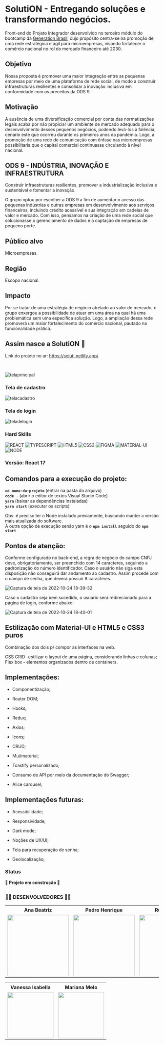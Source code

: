 # SolutiON - Entregando soluções e transformando negócios.

Front-end do Projeto Integrador desenvolvido no terceiro módulo do bootcamp da [Generation Brasil](https://brazil.generation.org/ ), cujo propósito centra-se na promoção de uma rede estratégica e ágil para microempresas, visando fortalecer o comércio nacional no rol do mercado financeiro até 2030. 
<br>

## Objetivo
Nossa proposta é promover uma maior integração entre as pequenas empresas por meio de uma plataforma de rede social, de modo a construir infraestruturas resilientes e consolidar a inovação inclusiva em conformidade com os preceitos da ODS 9. 

## Motivação
A ausência de uma diversificação comercial por conta das normatizações legais acaba por não propiciar um ambiente de mercado adequado para o desenvolvimento desses pequenos negócios, podendo levá-los à falência, cenário este que ocorreu durante os primeiros anos da pandemia. Logo, a promoção de uma rede de comunicação com ênfase nas microempresas possibilitaria que o capital comercial continuasse circulando à nível nacional.

## ODS 9 - INDÚSTRIA, INOVAÇÃO E INFRAESTRUTURA
Construir infraestruturas resilientes, promover a industrialização inclusiva e sustentável e fomentar a inovação.

O grupo optou por escolher a ODS 9 a fim de aumentar o acesso das pequenas indústrias e outras empresas em desenvolvimento aos serviços financeiros, incluindo crédito acessível e sua integração em cadeias de valor e mercado. Com isso, pensamos na criação de uma rede social que solucionasse o gerenciamento de dados e a captação de empresas de pequeno porte. 

## Público alvo
Microempresas.

## Região
Escopo nacional.

## Impacto 
Por se tratar de uma estratégia de negócio atrelado ao valor de mercado, o grupo enxergou a possibilidade de atuar em uma área na qual há uma problemática sem uma específica solução. Logo, a ampliação dessa rede promoverá um maior fortalecimento do comércio nacional, pautado na funcionalidade prática.
<br>

## Assim nasce a SolutiON 🚀
Link do projeto no ar:
https://soluti.netlify.app/

<br>

![telaprincipal](https://user-images.githubusercontent.com/105956403/197601785-1e549903-6b62-4049-bb73-45b93fd53400.png)

### Tela de cadastro
![telacadastro](https://user-images.githubusercontent.com/105956403/197602006-30e9842e-d00e-4501-99fc-2d4b6820eab3.png)

### Tela de login
![teladelogin](https://user-images.githubusercontent.com/105956403/197602017-72fdca49-0877-4561-97c7-0cb72794b7cd.png)

### Hard Skills

![REACT](https://img.shields.io/badge/React-6DB33F?style=for-the-badge&logo=react&logoColor=white)
![TYPESCRIPT](https://img.shields.io/badge/TypeScript-007ACC?style=for-the-badge&logo=typescript&logoColor=white)
![HTML5](https://img.shields.io/badge/HTML5-E34F26?style=for-the-badge&logo=html5&logoColor=white)
![CSS3](https://img.shields.io/badge/CSS3-1572B6?style=for-the-badge&logo=css3&logoColor=white)
![FIGMA](https://img.shields.io/badge/Figma-ED8B00?style=for-the-badge&logo=figma&logoColor=white)
![MATERIAL-UI](https://img.shields.io/badge/Material-UI-007ACC?style=for-the-badge&logo=material-ui&logoColor=white)
![NODE](https://img.shields.io/badge/Node-6DB33F?style=for-the-badge&logo=node&logoColor=white)

### Versão: React 17

## Comandos para a execução do projeto:

****`cd nome-do-projeto`**** (entrar na pasta do arquivo) <br>
****`code .`**** (abrir o editor de textos Visual Studio Code) <br>
****`yarn`**** (baixar as dependências instaladas) <br>
****`yarn start`**** (executar os scripts) <br>

Obs: é preciso ter o Node instalado previamente, buscando manter a versão mais atualizada do software. <br>
A outra opção de execução senão yarn é o ****`npm install`**** seguido do ****`npm start`****

## Pontos de atenção:
Conforme configurado no back-end, a regra de negócio do campo CNPJ deve, obrigatoriamente, ser preenchido com 14 caracteres, seguindo a padronização do número identificador. Caso o usuário não siga esta disposição não conseguirá dar andamento ao cadastro. Assim procede com o campo de senha, que deverá possuir 8 caracteres.

![Captura de tela de 2022-10-24 18-39-32](https://user-images.githubusercontent.com/105956403/197636573-98857752-bbb8-4aa1-8e87-59708571af25.png)


Caso o cadastro seja bem sucedido, o usuário será redirecionado para a página de login, conforme abaixo:

![Captura de tela de 2022-10-24 18-40-01](https://user-images.githubusercontent.com/105956403/197636594-edd287f0-6bb2-4e25-8e92-150737cbdecf.png)


## Estilização com Material-UI e HTML5 e CSS3 puros

Combinação dos dois p/ compor as interfaces na web.

CSS GRID -estilizar o layout de uma página, considerando linhas e colunas; <br>
Flex box - elementos organizados dentro de containers.


## Implementações:
<ul>
	<li>Componentização;</li>
</ul>
<ul>
	<li>Router DOM;</li>
</ul>
<ul>
	<li>Hooks;</li>
</ul>
<ul>
	<li>Redux;</li>
</ul>
<ul>
	<li>Axios;</li>
</ul>
<ul>
	<li>Icons;</li>
</ul>
<ul>
	<li>CRUD;</li>
</ul>
<ul>
	<li>Mui/material;</li>
</ul>
<ul>
	<li>Toastify personalizado;</li>
</ul>
<ul>
	<li>Consumo de API por meio da documentação do Swagger;</li>
</ul>
<ul>
	<li>Alice carousel;</li>
</ul>



## Implementações futuras:
<ul>
	<li>Acessibilidade;</li>
</ul>
<ul>
	<li>Responsividade;</li>
</ul>
<ul>
	<li>Dark mode;</li>
</ul>
<ul>
	<li>Noções de UX/UI;</li>
</ul>
<ul>
	<li>Tela para recuperação de senha;</li>
</ul>
<ul>
	<li>Geolocalização;</li>
</ul>

### Status

**:construction: Projeto em construção :construction:**

##

### **👩‍💻 DESENVOLVEDORES 👨‍💻**

<div align=center>

<table style="width:100%">
  <tr align=center>
    <th><strong>Ana Beatriz</strong></th>
    <th><strong>Pedro Henrique</strong></th>
    <th><strong>Rurie Miguel</strong></th>
    <th><strong>Vinicius Lopes</strong></th>
    <th><strong>Thais Cristina</strong></th>
  </tr>
  <tr align=center>
    <td>
      <a href="https://github.com/anabiax">
        <img width="200" src="https://user-images.githubusercontent.com/105940878/189456622-d324ebd3-c32e-4827-bf65-e908c4920863.jpg">
      </a>
    </td>
    <td>
      <a href="https://github.com/Pddro1">
        <img width="200" src="https://user-images.githubusercontent.com/104800947/196010663-ac214153-211e-4e9d-acb0-d84a165e8286.png">
      </a>
    </td>
    <td>
      <a href="https://github.com/ruriemiguel">
        <img width="200" src="https://user-images.githubusercontent.com/105940878/189456628-23da22f4-aa70-4378-9de5-92886e75b234.png">
      </a>
    </td>
    <td>
      <a href="https://github.com/viniciuslopes98">
        <img width="200" src="https://user-images.githubusercontent.com/105940878/195605107-2d703ee0-666d-47f3-af08-4ae89ec679ae.png">
      </a>
    </td>
      <td>
      <a href="https://github.com/thaismelim">
        <img width="200" src="https://user-images.githubusercontent.com/105940878/189456630-b73a1270-314d-472e-92a4-79cf49e1a543.jpg">
      </a>
    </td>
  </tr>
</table>
</div>


<div align=center>

<table style="width:100%">
  <tr align=center>
    <th><strong>Vanessa Isabella</strong></th>
    <th><strong>Mariana Melo</strong></th>
    </tr>
  <tr align=center>
    <td>
      <a href="https://github.com/VanessaIsabella">
        <img width="150" src="https://user-images.githubusercontent.com/105940878/189459694-f6811d37-e300-44e1-b10c-df1a1405f3e1.jpg">
      </a>
    </td>
    <td>
      <a href="https://github.com/Marianadsm">
        <img width="150" src="https://user-images.githubusercontent.com/105940878/189456624-db76a5c8-ab11-404f-a4f9-3e0e1ecc91a1.jpg">
      </a>
    </td>
   </tr>
</table>
</div>
